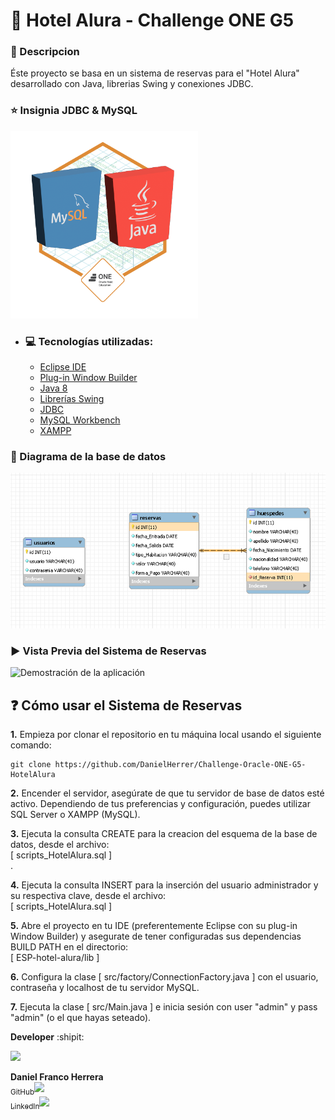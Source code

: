 # :hotel: Hotel Alura - Challenge ONE G5

### :bookmark_tabs: Descripcion

Éste proyecto se basa en un sistema de reservas para el "Hotel Alura" desarrollado con Java, librerias Swing y conexiones JDBC.

### :star: Insignia JDBC & MySQL

<a src="https://d335luupugsy2.cloudfront.net/cms%2Ffiles%2F10224%2F1677508436Prancheta_1.png?utm_campaign=alura_latam_-_challenge_email_projeto_6_esp&utm_medium=email&utm_source=RD+Station"><img src="/03_insignia_java_sql_jdbc.png" width="300px" alt="Insignia Obtenida por la aplicacion Hotel Alura"></a>

- ### :computer: Tecnologías utilizadas:

    - [Eclipse IDE](https://eclipseide.org/)
    - [Plug-in Window Builder](https://projects.eclipse.org/projects/tools.windowbuilder)
    - [Java 8](https://www.java.com/en/)
    - [Librerías Swing](https://www.aluracursos.com/blog/biblioteca-swing)
    - [JDBC](https://www.aluracursos.com/blog/conociendo-el-jdbc)
    - [MySQL Workbench](https://www.mysql.com/products/workbench/)
    - [XAMPP](https://www.apachefriends.org/es/index.html)

### :open_file_folder: Diagrama de la base de datos

<img src="/entidad-relacion-hotel-alura.png" width="800"/>

### :arrow_forward: Vista Previa del Sistema de Reservas

<img src="/demo_hotel_test_30sec.gif" alt="Demostración de la aplicación" width="800"/>

## :question: Cómo usar el Sistema de Reservas

<b>1.</b> Empieza por clonar el repositorio en tu máquina local usando el siguiente comando:
```
git clone https://github.com/DanielHerrer/Challenge-Oracle-ONE-G5-HotelAlura
```

<b>2.</b> Encender el servidor, asegúrate de que tu servidor de base de datos esté activo. Dependiendo de tus preferencias y configuración, puedes utilizar SQL Server o XAMPP (MySQL).

<b>3.</b> Ejecuta la consulta CREATE para la creacion del esquema de la base de datos, desde el archivo: <br> [ scripts_HotelAlura.sql ]<br>.

<b>4.</b> Ejecuta la consulta INSERT para la inserción del usuario administrador y su respectiva clave, desde el archivo: <br> [ scripts_HotelAlura.sql ]<br>

<b>5.</b> Abre el proyecto en tu IDE (preferentemente Eclipse con su plug-in Window Builder) y asegurate de tener configuradas sus dependencias BUILD PATH en el directorio:<br> [ ESP-hotel-alura/lib ]<br>

<b>6.</b> Configura la clase [ src/factory/ConnectionFactory.java ] con el usuario, contraseña y localhost de tu servidor MySQL.

<b>7.</b> Ejecuta la clase [ src/Main.java ] e inicia sesión con user "admin" y pass "admin" (o el que hayas seteado).


**Developer** :shipit:

<img src="https://media.licdn.com/dms/image/D4D03AQGfvdtFH5rngw/profile-displayphoto-shrink_800_800/0/1695088203489?e=1703116800&v=beta&t=7iFIWF6diC9KBRH6voAP5QcoxzDR7SZJshkH4bDUL2E" width=115>

**Daniel Franco Herrera**<br>
[<sub>GitHub</sub>](https://github.com/DanielHerrer)<img src="https://i.postimg.cc/hPxhb2YB/icons8-github-50.png" width =16><br>
[<sub>LinkedIn</sub>](https://www.linkedin.com/in/danielfrancoherrera/)<img src="https://i.postimg.cc/C5LJHycc/icons8-linkedin-48.png" width =16>
  